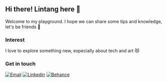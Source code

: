 ## Hi there! Lintang here 👋
Welcome to my playground. I hope we can share some tips and knowledge, let's be friends 👯


### Interest
I love to explore something new, especially about tech and art 😻


### Get in touch
[![Email][E-mail]][Email-url] [![Linkedin][Linked.in]][Linkedin-url] [![Behance][Behance.net]][Behance-url] 





<!-- MARKDOWN LINKS & IMAGES -->
<!-- https://www.markdownguide.org/basic-syntax/#reference-style-links -->
[Linked.in]: https://img.shields.io/badge/linkedin-%230077B5.svg?&style=for-the-badge&logo=linkedin&logoColor=white
[Linkedin-url]: https://www.linkedin.com/in/phyllalintang/
[E-mail]: https://img.shields.io/badge/Gmail-D14836?style=for-the-badge&logo=gmail&logoColor=white
[Email-url]: mailto:phyllalintang@gmail.com
[Behance.net]: https://img.shields.io/badge/Behance-000000?style=for-the-badge&logo=behance&logoColor=white
[Behance-url]: https://www.behance.net/lintangnfs


